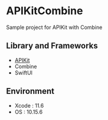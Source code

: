 # APIKitCombine

Sample project for APIKit with Combine


## Library and Frameworks
- [APIKit](https://github.com/ishkawa/APIKit)
- Combine
- SwiftUI

## Environment
- Xcode : 11.6
- OS : 10.15.6


